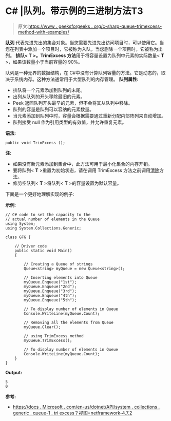 # C# |队列<t>。带示例的三进制方法</t>T3

> 原文:[https://www . geeksforgeeks . org/c-sharp-queue-trimexcess-method-with-examples/](https://www.geeksforgeeks.org/c-sharp-queue-trimexcess-method-with-examples/)

**[队列](https://www.geeksforgeeks.org/queue-data-structure/)** 代表先进先出的集合对象。当您需要先进先出访问项目时，可以使用它。当您在列表中添加一个项目时，它被称为入队，当您删除一个项目时，它被称为出列。
**排队< T >。TrimExcess 方法**用于将容量设置为队列中元素的实际数量< **T** >，如果该数量小于当前容量的 90%。

队列是一种无界的数据结构，在 C#中没有计算队列容量的方法。它是动态的，取决于系统内存。这种方法通常用于大型队列的内存管理。
**队列属性:**

*   排队将一个元素添加到队列的末尾。
*   出列从队列的开头移除最旧的元素。
*   Peek 返回队列开头最早的元素，但不会将其从队列中移除。
*   队列的容量是队列可以容纳的元素数量。
*   当元素添加到队列中时，容量会根据需要通过重新分配内部阵列来自动增加。
*   队列接受 null 作为引用类型的有效值，并允许重复元素。

**语法:**

```
public void TrimExcess ();

```

**注:**

*   如果没有新元素添加到集合中，此方法可用于最小化集合的内存开销。
*   要将队列< **T** >重置为初始状态，请在调用 TrimExcess 方法之前调用[清除](https://www.geeksforgeeks.org/c-remove-all-objects-from-the-queue/)方法。
*   修剪空队列< **T** >将队列< **T** >的容量设置为默认容量。

下面是一个更好地理解实现的例子:

**示例:**

```
// C# code to set the capacity to the
// actual number of elements in the Queue
using System;
using System.Collections.Generic;

class GFG {

    // Driver code
    public static void Main()
    {

        // Creating a Queue of strings
        Queue<string> myQueue = new Queue<string>();

        // Inserting elements into Queue
        myQueue.Enqueue("1st");
        myQueue.Enqueue("2nd");
        myQueue.Enqueue("3rd");
        myQueue.Enqueue("4th");
        myQueue.Enqueue("5th");

        // To display number of elements in Queue
        Console.WriteLine(myQueue.Count);

        // Removing all the elements from Queue
        myQueue.Clear();

        // using TrimExcess method
        myQueue.TrimExcess();

        // To display number of elements in Queue
        Console.WriteLine(myQueue.Count);
    }
}
```

**Output:**

```
5
0

```

**参考:**

*   [https://docs . Microsoft . com/en-us/dotnet/API/system . collections . generic . queue-1 . tri excess？视图=netframework-4.7.2](https://docs.microsoft.com/en-us/dotnet/api/system.collections.generic.queue-1.trimexcess?view=netframework-4.7.2)